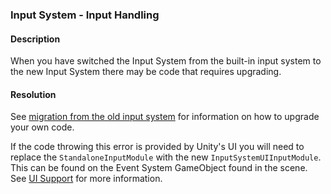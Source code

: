 ### Input System - Input Handling
#### Description
When you have switched the Input System from the built-in input system to the new Input System there may be code that requires upgrading.  
#### Resolution
See [migration from the old input system](https://docs.unity3d.com/Packages/com.unity.inputsystem@latest/index.html?subfolder=/manual/Migration.html) for information on how to upgrade your own code.  

If the code throwing this error is provided by Unity's UI you will need to replace the `StandaloneInputModule` with the new `InputSystemUIInputModule`. This can be found on the Event System GameObject found in the scene. See [UI Support](https://docs.unity3d.com/Packages/com.unity.inputsystem@latest/index.html?subfolder=/manual/UISupport.html) for more information.  
